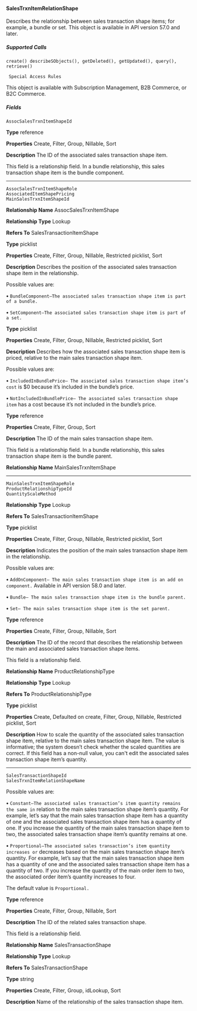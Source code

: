 #### SalesTrxnItemRelationShape

Describes the relationship between sales transaction shape items; for example, a bundle or set. This object is available in API version 57.0
and later.

##### Supported Calls
```
create() describeSObjects(), getDeleted(), getUpdated(), query(), retrieve()

 Special Access Rules

```
This object is available with Subscription Management, B2B Commerce, or B2C Commerce.

##### Fields

```
AssocSalesTrxnItemShapeId

```

**Type**
reference

**Properties**
Create, Filter, Group, Nillable, Sort

**Description**
The ID of the associated sales transaction shape item.

This field is a relationship field. In a bundle relationship, this sales transaction shape item is
the bundle component.


-----

```
AssocSalesTrxnItemShapeRole
AssociatedItemShapePricing
MainSalesTrxnItemShapeId

```

**Relationship Name**
AssocSalesTrxnItemShape

**Relationship Type**
Lookup

**Refers To**
SalesTransactionItemShape

**Type**
picklist

**Properties**
Create, Filter, Group, Nillable, Restricted picklist, Sort

**Description**
Describes the position of the associated sales transaction shape item in the relationship.

Possible values are:

**•** `BundleComponent—The associated sales transaction shape item is part of a bundle.`

**•** `SetComponent—The associated sales transaction shape item is part of a set.`

**Type**
picklist

**Properties**
Create, Filter, Group, Nillable, Restricted picklist, Sort

**Description**
Describes how the associated sales transaction shape item is priced, relative to the main
sales transaction shape item.

Possible values are:

**•** `IncludedInBundlePrice— The associated sales transaction shape item’s cost`
is $0 because it’s included in the bundle’s price.

**•** `NotIncludedInBundlePrice— The associated sales transaction shape item`
has a cost because it’s not included in the bundle’s price.

**Type**
reference

**Properties**
Create, Filter, Group, Sort

**Description**
The ID of the main sales transaction shape item.

This field is a relationship field. In a bundle relationship, this sales transaction shape item is
the bundle parent.

**Relationship Name**
MainSalesTrxnItemShape


-----

```
MainSalesTrxnItemShapeRole
ProductRelationshipTypeId
QuantityScaleMethod

```

**Relationship Type**
Lookup

**Refers To**
SalesTransactionItemShape

**Type**
picklist

**Properties**
Create, Filter, Group, Nillable, Restricted picklist, Sort

**Description**
Indicates the position of the main sales transaction shape item in the relationship.

Possible values are:

**•** `AddOnComponent— The main sales transaction shape item is an add on component.`
Available in API version 58.0 and later.

**•** `Bundle— The main sales transaction shape item is the bundle parent.`

**•** `Set— The main sales transaction shape item is the set parent.`

**Type**
reference

**Properties**
Create, Filter, Group, Nillable, Sort

**Description**
The ID of the record that describes the relationship between the main and associated sales
transaction shape items.

This field is a relationship field.

**Relationship Name**
ProductRelationshipType

**Relationship Type**
Lookup

**Refers To**
ProductRelationshipType

**Type**
picklist

**Properties**
Create, Defaulted on create, Filter, Group, Nillable, Restricted picklist, Sort

**Description**
How to scale the quantity of the associated sales transaction shape item, relative to the main
sales transaction shape item. The value is informative; the system doesn’t check whether the
scaled quantities are correct. If this field has a non-null value, you can't edit the associated
sales transaction shape item’s quantity.


-----

```
SalesTransactionShapeId
SalesTrxnItemRelationShapeName

```

Possible values are:

**•** `Constant—The associated sales transaction’s item quantity remains the same in`
relation to the main sales transaction shape item’s quantity. For example, let’s say that
the main sales transaction shape item has a quantity of one and the associated sales
transaction shape item has a quantity of one. If you increase the quantity of the main
sales transaction shape item to two, the associated sales transaction shape item’s quantity
remains at one.

**•** `Proportional—The associated sales transaction’s item quantity increases or`
decreases based on the main sales transaction shape item’s quantity. For example, let’s
say that the main sales transaction shape item has a quantity of one and the associated
sales transaction shape item has a quantity of two. If you increase the quantity of the
main order item to two, the associated order item’s quantity increases to four.

The default value is `Proportional.`

**Type**
reference

**Properties**
Create, Filter, Group, Nillable, Sort

**Description**
The ID of the related sales transaction shape.

This field is a relationship field.

**Relationship Name**
SalesTransactionShape

**Relationship Type**
Lookup

**Refers To**
SalesTransactionShape

**Type**
string

**Properties**
Create, Filter, Group, idLookup, Sort

**Description**
Name of the relationship of the sales transaction shape item.

